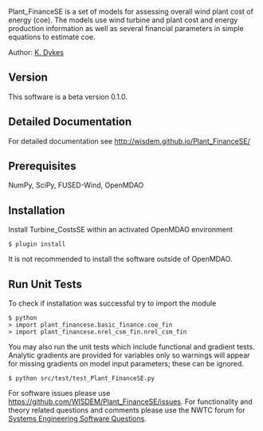 Plant_FinanceSE is a set of models for assessing overall wind plant cost of energy (coe).  The models use wind turbine and plant cost and energy production information as well as several financial parameters in simple equations to estimate coe.

Author: [K. Dykes](mailto:katherine.dykes@nrel.gov)

## Version

This software is a beta version 0.1.0.

## Detailed Documentation

For detailed documentation see <http://wisdem.github.io/Plant_FinanceSE/>

## Prerequisites

NumPy, SciPy, FUSED-Wind, OpenMDAO

## Installation

Install Turbine_CostsSE within an activated OpenMDAO environment

	$ plugin install

It is not recommended to install the software outside of OpenMDAO.

## Run Unit Tests

To check if installation was successful try to import the module

	$ python
	> import plant_financese.basic_finance.coe_fin
	> import plant_financese.nrel_csm_fin.nrel_csm_fin

You may also run the unit tests which include functional and gradient tests.  Analytic gradients are provided for variables only so warnings will appear for missing gradients on model input parameters; these can be ignored.

	$ python src/test/test_Plant_FinanceSE.py

For software issues please use <https://github.com/WISDEM/Plant_FinanceSE/issues>.  For functionality and theory related questions and comments please use the NWTC forum for [Systems Engineering Software Questions](https://wind.nrel.gov/forum/wind/viewtopic.php?f=34&t=1002).